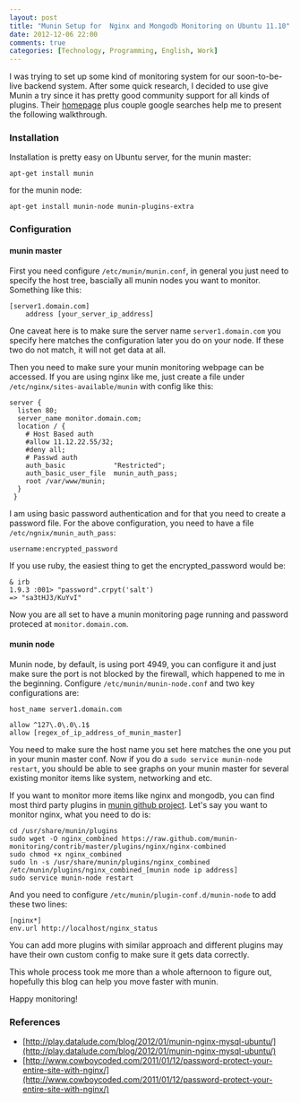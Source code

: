 ```yaml
---
layout: post
title: "Munin Setup for  Nginx and Mongodb Monitoring on Ubuntu 11.10"
date: 2012-12-06 22:00
comments: true
categories: [Technology, Programming, English, Work]
---
```


I was trying to set up some kind of monitoring system for our soon-to-be-live
backend system. After some quick research, I decided to use give Munin a try
since it has pretty good community support for all kinds of plugins. 
Their [homepage](munin-monitoring.org/) plus couple google searches help me
to present the following walkthrough.

### Installation

Installation is pretty easy on Ubuntu server, for the munin master:

```
apt-get install munin
```

for the munin node:

```
apt-get install munin-node munin-plugins-extra
```

### Configuration
#### munin master

First you need configure `/etc/munin/munin.conf`, in general you just need to
specify the host tree, bascially all munin nodes you want to monitor. Something
like this:

```
[server1.domain.com]
    address [your_server_ip_address]
```

One caveat here is to make sure the server name `server1.domain.com` you specify
here matches the configuration later you do on your node. If these two do not
match, it will not get data at all.

Then you need to make sure your munin monitoring webpage can be accessed. If you
are using nginx like me, just create a file under
`/etc/nginx/sites-available/munin` with config like this:

```
server {
  listen 80;
  server_name monitor.domain.com;
  location / {
    # Host Based auth
    #allow 11.12.22.55/32;
    #deny all;
    # Passwd auth
    auth_basic            "Restricted";
    auth_basic_user_file  munin_auth_pass;
    root /var/www/munin;
  }
 }
```

I am using basic password authentication and for that you need
to create a password file. For the above configuration, you need to have a file
`/etc/ngnix/munin_auth_pass`:

```
username:encrypted_password
```

If you use ruby, the easiest thing to get the encrypted_password would be:

```
& irb
1.9.3 :001> "password".crpyt('salt')
=> "sa3tHJ3/KuYvI"
```

Now you are all set to have a munin monitoring page running and password
proteced at `monitor.domain.com`.

#### munin node

Munin node, by default, is using port 4949, you can configure it and just make sure the
port is not blocked by the firewall, which happened to me in the
beginning. Configure `/etc/munin/munin-node.conf` and two key configurations are:

```
host_name server1.domain.com

allow ^127\.0\.0\.1$
allow [regex_of_ip_address_of_munin_master]
```

You need to make sure the host name you set here matches the one you put in your
munin master conf. Now if you do a `sudo service munin-node restart`, you should
be able to see graphs on your munin master for several existing monitor items
like system, networking and etc. 

If you want to monitor more items like nginx and mongodb, you can find most
third party plugins in [munin github project](https://github.com/munin-monitoring/contrib/tree/master/plugins/). Let's say you want to monitor nginx, what you need to do is:

```
cd /usr/share/munin/plugins
sudo wget -O nginx_combined https://raw.github.com/munin-monitoring/contrib/master/plugins/nginx/nginx-combined
sudo chmod +x nginx_combined
sudo ln -s /usr/share/munin/plugins/nginx_combined /etc/munin/plugins/nginx_combined_[munin node ip address]
sudo service munin-node restart
```

And you need to configure `/etc/munin/plugin-conf.d/munin-node` to add these two
lines:

```
[nginx*]
env.url http://localhost/nginx_status
```

You can add more plugins with similar approach and different plugins may have
their own custom config to make sure it gets data correctly. 

This whole process took me more than a whole afternoon to figure out, hopefully
this blog can help you move faster with munin. 

Happy monitoring!

### References
* [http://play.datalude.com/blog/2012/01/munin-nginx-mysql-ubuntu/](http://play.datalude.com/blog/2012/01/munin-nginx-mysql-ubuntu/)
* [http://www.cowboycoded.com/2011/01/12/password-protect-your-entire-site-with-nginx/](http://www.cowboycoded.com/2011/01/12/password-protect-your-entire-site-with-nginx/)
